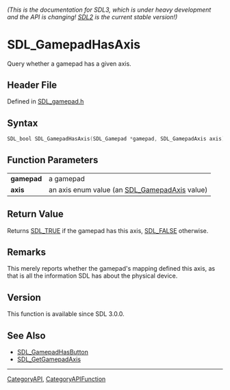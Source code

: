 ###### (This is the documentation for SDL3, which is under heavy development and the API is changing! [SDL2](https://wiki.libsdl.org/SDL2/) is the current stable version!)
# SDL_GamepadHasAxis

Query whether a gamepad has a given axis.

## Header File

Defined in [SDL_gamepad.h](https://github.com/libsdl-org/SDL/blob/main/include/SDL3/SDL_gamepad.h)

## Syntax

```c
SDL_bool SDL_GamepadHasAxis(SDL_Gamepad *gamepad, SDL_GamepadAxis axis);

```

## Function Parameters

|                 |                                                                  |
| --------------- | ---------------------------------------------------------------- |
| **gamepad**     | a gamepad                                                        |
| **axis**        | an axis enum value (an [SDL_GamepadAxis](SDL_GamepadAxis) value) |

## Return Value

Returns [SDL_TRUE](SDL_TRUE) if the gamepad has this axis,
[SDL_FALSE](SDL_FALSE) otherwise.

## Remarks

This merely reports whether the gamepad's mapping defined this axis, as
that is all the information SDL has about the physical device.

## Version

This function is available since SDL 3.0.0.

## See Also

* [SDL_GamepadHasButton](SDL_GamepadHasButton)
* [SDL_GetGamepadAxis](SDL_GetGamepadAxis)

----
[CategoryAPI](CategoryAPI), [CategoryAPIFunction](CategoryAPIFunction)

